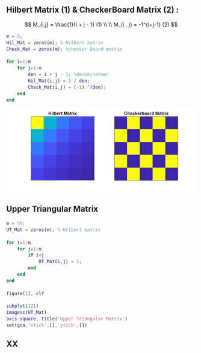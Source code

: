 ## Hilbert Matrix (1) & CheckerBoard Matrix (2) : 
$$
M_{i,j} = \frac{1}{i + j - 1} (1) 
\\ \\
M_{i , j} = -1^{i+j-1} (2)
$$
```matlab
m = 5;
Hil_Mat = zeros(m); % Hilbert matrix
Check_Mat = zeros(m); %checker Board matrix

for i=1:m
    for j=1:m
        den = i + j - 1; %denominatuer
        Hil_Mat(i,j) = 1 / den;
        Check_Mat(i,j) = (-1).^(den);
    end
end
```
![Hilbert and CheckerBoard](./Hilbert_checker.png)

## Upper Triangular Matrix

```matlab
m = 50;
UT_Mat = zeros(m); % Hilbert matrix

for i=1:m
    for j=1:m
        if i<j
            UT_Mat(i,j) = 1;
        end
    end
end

figure(1), clf

subplot(121)
imagesc(UT_Mat)
axis square, title('Upper Triangular Matrix')
set(gca,'xtick',[],'ytick',[])
```

## XX